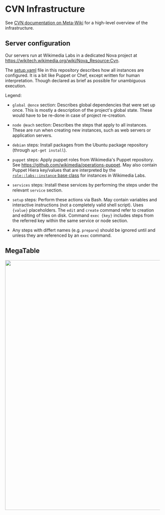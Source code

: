 CVN Infrastructure
==============


See [CVN documentation on Meta-Wiki](https://meta.wikimedia.org/wiki/Countervandalism_Network/Infrastructure) for a high-level overview of the infrastructure.

Server configuration
-------

Our servers run at Wikimedia Labs in a dedicated Nova project at https://wikitech.wikimedia.org/wiki/Nova_Resource:Cvn.

The [setup.yaml](./setup.yaml) file in this repository describes how all instances are configured. It is a bit like Puppet or Chef, except written for human interpretation. Though declared as brief as possible for unambiguous execution.

Legend:
* `global @once` section: Describes global dependencies that were set up once. This is mostly a description of the project's global state. These would have to be re-done in case of project re-creation.

* `node @each` section: Describes the steps that apply to all instances. These are run when creating new instances, such as web servers or application servers.

* `debian` steps: Install packages from the Ubuntu package repository (through `apt-get install`).

* `puppet` steps: Apply puppet roles from Wikimedia's Puppet repository. See <https://github.com/wikimedia/operations-puppet>. May also contain Puppet Hiera key/values that are interpreted by the [`role::labs::instance` base class](https://github.com/wikimedia/operations-puppet/blob/production/manifests/role/labs.pp) for instances in Wikimedia Labs. 

* `services` steps: Install these services by performing the steps under the relevant `service` section.

* `setup` steps: Perform these actions via Bash. May contain variables and interactive instructions (not a completely valid shell script). Uses `{value}` placeholders. The `edit` and `create` command refer to creation and editing of files on disk. Command `exec {key}` includes steps from the referred key within the same service or node section. 

* Any steps with differt names (e.g. `prepare`) should be ignored until and unless they are referenced by an `exec` command.

MegaTable
-------

<img src="http://i.imgur.com/HbgOTGq.png" width="812">
